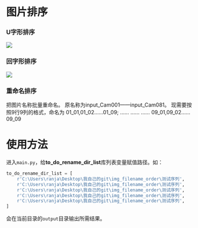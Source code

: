 
# 图片排序

### U字形排序

![](imgs/U字型.jpg)

### 回字形排序

![](imgs/回字型——需求二.jpg)

### 重命名排序

把图片名称批量重命名。
原名称为input_Cam001——input_Cam081。
现需要按照9行9列的格式，命名为
01_01,01_02……01_09;
……
……
……
09_01,09_02……09_09

# 使用方法

进入`main.py`，给**to_do_rename_dir_list**库列表变量赋值路径。如：

```python
to_do_rename_dir_list = [
    r'C:\Users\ranja\Desktop\我自己的git\img_filename_order\测试序列',
    r'C:\Users\ranja\Desktop\我自己的git\img_filename_order\测试序列',
    r'C:\Users\ranja\Desktop\我自己的git\img_filename_order\测试序列',
    r'C:\Users\ranja\Desktop\我自己的git\img_filename_order\测试序列',
    r'C:\Users\ranja\Desktop\我自己的git\img_filename_order\测试序列',
]
```

会在当前目录的`output`目录输出所需结果。
